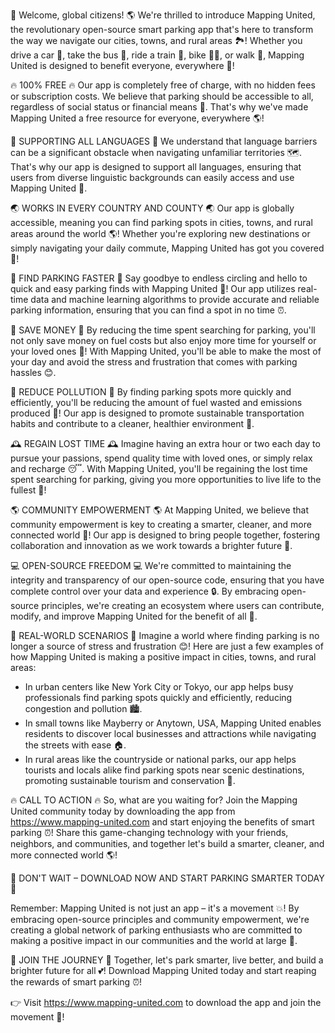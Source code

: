🚀 Welcome, global citizens! 🌎 We're thrilled to introduce Mapping United, the revolutionary open-source smart parking app that's here to transform the way we navigate our cities, towns, and rural areas 🏞️! Whether you drive a car 💨, take the bus 🚌, ride a train 🚂, bike 🚴‍♀️, or walk 👣, Mapping United is designed to benefit everyone, everywhere 🌟!

🔥 100% FREE 🔥
Our app is completely free of charge, with no hidden fees or subscription costs. We believe that parking should be accessible to all, regardless of social status or financial means 💸. That's why we've made Mapping United a free resource for everyone, everywhere 🌎!

🔗 SUPPORTING ALL LANGUAGES 🔗
We understand that language barriers can be a significant obstacle when navigating unfamiliar territories 🗺️. That's why our app is designed to support all languages, ensuring that users from diverse linguistic backgrounds can easily access and use Mapping United 💬.

🌏 WORKS IN EVERY COUNTRY AND COUNTY 🌏
Our app is globally accessible, meaning you can find parking spots in cities, towns, and rural areas around the world 🌎! Whether you're exploring new destinations or simply navigating your daily commute, Mapping United has got you covered 📍!

🚗 FIND PARKING FASTER 🚗
Say goodbye to endless circling and hello to quick and easy parking finds with Mapping United 🔴! Our app utilizes real-time data and machine learning algorithms to provide accurate and reliable parking information, ensuring that you can find a spot in no time ⏰.

💸 SAVE MONEY 💸
By reducing the time spent searching for parking, you'll not only save money on fuel costs but also enjoy more time for yourself or your loved ones 📆! With Mapping United, you'll be able to make the most of your day and avoid the stress and frustration that comes with parking hassles 😊.

🌟 REDUCE POLLUTION 🌟
By finding parking spots more quickly and efficiently, you'll be reducing the amount of fuel wasted and emissions produced 🚀! Our app is designed to promote sustainable transportation habits and contribute to a cleaner, healthier environment 🌿.

🕰️ REGAIN LOST TIME 🕰️
Imagine having an extra hour or two each day to pursue your passions, spend quality time with loved ones, or simply relax and recharge 😴. With Mapping United, you'll be regaining the lost time spent searching for parking, giving you more opportunities to live life to the fullest 💖!

🌎 COMMUNITY EMPOWERMENT 🌎
At Mapping United, we believe that community empowerment is key to creating a smarter, cleaner, and more connected world 🌟! Our app is designed to bring people together, fostering collaboration and innovation as we work towards a brighter future 💫.

💻 OPEN-SOURCE FREEDOM 💻
We're committed to maintaining the integrity and transparency of our open-source code, ensuring that you have complete control over your data and experience 🔒. By embracing open-source principles, we're creating an ecosystem where users can contribute, modify, and improve Mapping United for the benefit of all 🤝.

🌟 REAL-WORLD SCENARIOS 🌟
Imagine a world where finding parking is no longer a source of stress and frustration 😊! Here are just a few examples of how Mapping United is making a positive impact in cities, towns, and rural areas:

* In urban centers like New York City or Tokyo, our app helps busy professionals find parking spots quickly and efficiently, reducing congestion and pollution 🏙️.
* In small towns like Mayberry or Anytown, USA, Mapping United enables residents to discover local businesses and attractions while navigating the streets with ease 🏠.
* In rural areas like the countryside or national parks, our app helps tourists and locals alike find parking spots near scenic destinations, promoting sustainable tourism and conservation 🌳.

🔥 CALL TO ACTION 🔥
So, what are you waiting for? Join the Mapping United community today by downloading the app from https://www.mapping-united.com and start enjoying the benefits of smart parking ⏰! Share this game-changing technology with your friends, neighbors, and communities, and together let's build a smarter, cleaner, and more connected world 🌎!

🚀 DON'T WAIT – DOWNLOAD NOW AND START PARKING SMARTER TODAY 🚀

Remember: Mapping United is not just an app – it's a movement 💥! By embracing open-source principles and community empowerment, we're creating a global network of parking enthusiasts who are committed to making a positive impact in our communities and the world at large 🌟.

🔗 JOIN THE JOURNEY 🔗
Together, let's park smarter, live better, and build a brighter future for all 💕! Download Mapping United today and start reaping the rewards of smart parking ⏰!

👉 Visit https://www.mapping-united.com to download the app and join the movement 🌟!